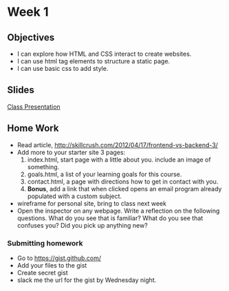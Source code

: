 # Week 1

## Objectives
- I can explore how HTML and CSS interact to create websites.
- I can use html tag elements to structure a static page.
- I can use basic css to add style.

## Slides
[Class Presentation](https://docs.google.com/presentation/d/1kMzZlsrgdeMjtAOK6AVs8Q8V0rqQg_akyTaFgHoNiEo/edit?usp=sharing)

## Home Work
- Read article, http://skillcrush.com/2012/04/17/frontend-vs-backend-3/
- Add more to your starter site 3 pages:
	1. index.html, start page with a little about you. include an image of something.
	2. goals.html, a list of your learning goals for this course.
	3. contact.html, a page with directions how to get in contact with you. 
	4. **Bonus**, add a link that when clicked opens an email program already populated with a custom subject.
- wireframe for personal site, bring to class next week
- Open the inspector on any webpage. Write a reflection on the following questions. What do you see that is familiar? What do you see that confuses you? Did you pick up anything new?

### Submitting homework
- Go to https://gist.github.com/
- Add your files to the gist
- Create secret gist
- slack me the url for the gist by Wednesday night.
